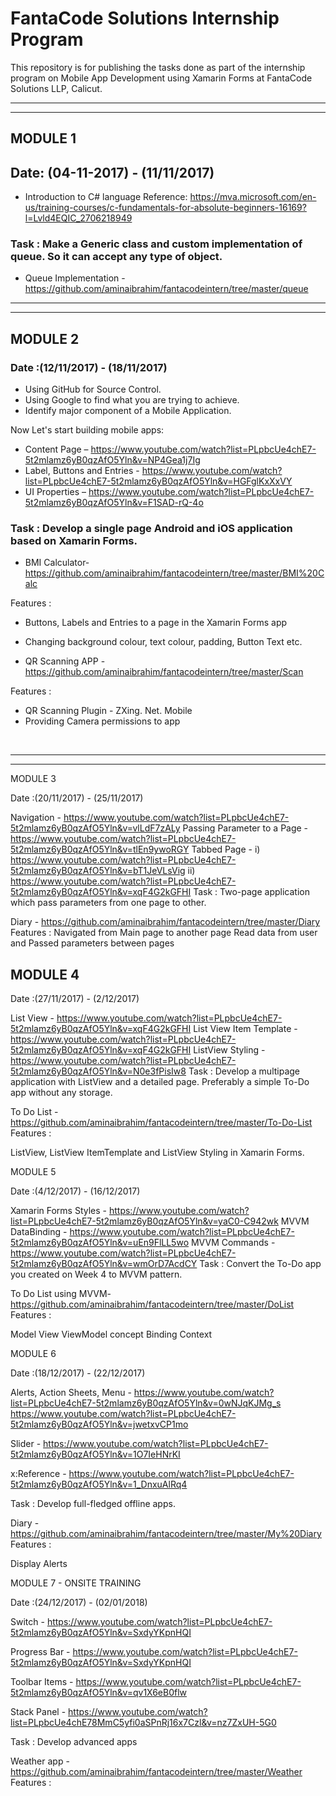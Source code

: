 # FantaCode Solutions Internship Program

  This repository is for publishing the tasks done as part of the internship program on Mobile App Development using Xamarin Forms  at FantaCode Solutions LLP, Calicut.
<hr> 
<hr>
   
## MODULE 1
## Date: (04-11-2017) - (11/11/2017)


- Introduction to C# language 
        Reference: https://mva.microsoft.com/en-us/training-courses/c-fundamentals-for-absolute-beginners-16169?l=Lvld4EQIC_2706218949


### Task : Make a Generic class and custom implementation of queue. So it can accept any type of object. 

 - Queue Implementation - https://github.com/aminaibrahim/fantacodeintern/tree/master/queue
<hr>
<hr>
   
## MODULE 2
### Date :(12/11/2017) - (18/11/2017)


- Using GitHub for Source Control.
- Using Google to find what you are trying to achieve.
- Identify major component of a Mobile Application.


Now Let's start building mobile apps:

- Content Page – https://www.youtube.com/watch?list=PLpbcUe4chE7-5t2mlamz6yB0qzAfO5Yln&v=NP4Gea1j7Ig
- Label, Buttons and Entries - https://www.youtube.com/watch?list=PLpbcUe4chE7-5t2mlamz6yB0qzAfO5Yln&v=HGFglKxXxVY
- UI Properties – https://www.youtube.com/watch?list=PLpbcUe4chE7-5t2mlamz6yB0qzAfO5Yln&v=F1SAD-rQ-4o


### Task : Develop a single page Android and iOS application based on Xamarin Forms.

- BMI Calculator- https://github.com/aminaibrahim/fantacodeintern/tree/master/BMI%20Calc

Features :

 - Buttons, Labels and Entries to a page in the Xamarin Forms app
 - Changing background colour, text colour, padding, Button Text etc.

- QR Scanning APP - https://github.com/aminaibrahim/fantacodeintern/tree/master/Scan

Features :

 - QR Scanning Plugin - ZXing. Net. Mobile 
 - Providing Camera permissions to app
<br>
<hr>
<hr>
MODULE 3

Date :(20/11/2017) - (25/11/2017)

Navigation - https://www.youtube.com/watch?list=PLpbcUe4chE7-5t2mlamz6yB0qzAfO5Yln&v=vlLdF7zALy
Passing Parameter to a Page - https://www.youtube.com/watch?list=PLpbcUe4chE7-5t2mlamz6yB0qzAfO5Yln&v=tlEn9ywoRGY
Tabbed Page - i) https://www.youtube.com/watch?list=PLpbcUe4chE7-5t2mlamz6yB0qzAfO5Yln&v=bT1JeVLsVig ii) https://www.youtube.com/watch?list=PLpbcUe4chE7-5t2mlamz6yB0qzAfO5Yln&v=xqF4G2kGFHI
Task : Two-page application which pass parameters from one page to other.

Diary - https://github.com/aminaibrahim/fantacodeintern/tree/master/Diary
Features :
Navigated from Main page to another page
Read data from user and Passed parameters between pages

## MODULE 4
Date :(27/11/2017) - (2/12/2017)

List View - https://www.youtube.com/watch?list=PLpbcUe4chE7-5t2mlamz6yB0qzAfO5Yln&v=xqF4G2kGFHI
List View Item Template - https://www.youtube.com/watch?list=PLpbcUe4chE7-5t2mlamz6yB0qzAfO5Yln&v=xqF4G2kGFHI
ListView Styling - https://www.youtube.com/watch?list=PLpbcUe4chE7-5t2mlamz6yB0qzAfO5Yln&v=N0e3fPisIw8
Task : Develop a multipage application with ListView and a detailed page. Preferably a simple To-Do app without any storage.

To Do List - https://github.com/aminaibrahim/fantacodeintern/tree/master/To-Do-List Features :

ListView, ListView ItemTemplate and ListView Styling in Xamarin Forms.

MODULE 5

Date :(4/12/2017) - (16/12/2017)

Xamarin Forms Styles - https://www.youtube.com/watch?list=PLpbcUe4chE7-5t2mlamz6yB0qzAfO5Yln&v=yaC0-C942wk
MVVM DataBinding - https://www.youtube.com/watch?list=PLpbcUe4chE7-5t2mlamz6yB0qzAfO5Yln&v=uEn9FlLL5wo
MVVM Commands - https://www.youtube.com/watch?list=PLpbcUe4chE7-5t2mlamz6yB0qzAfO5Yln&v=wmOrD7AcdCY
Task : Convert the To-Do app you created on Week 4 to MVVM pattern.

To Do List using MVVM- https://github.com/aminaibrahim/fantacodeintern/tree/master/DoList Features :

Model View ViewModel concept
Binding Context

MODULE 6

Date :(18/12/2017) - (22/12/2017)

Alerts, Action Sheets, Menu - https://www.youtube.com/watch?list=PLpbcUe4chE7-5t2mlamz6yB0qzAfO5Yln&v=0wNJqKJMg_s https://www.youtube.com/watch?list=PLpbcUe4chE7-5t2mlamz6yB0qzAfO5Yln&v=jwetxvCP1mo

Slider - https://www.youtube.com/watch?list=PLpbcUe4chE7-5t2mlamz6yB0qzAfO5Yln&v=1O7IeHNrKI

x:Reference - https://www.youtube.com/watch?list=PLpbcUe4chE7-5t2mlamz6yB0qzAfO5Yln&v=1_DnxuAlRq4

Task : Develop full-fledged offline apps.

Diary - https://github.com/aminaibrahim/fantacodeintern/tree/master/My%20Diary Features :

Display Alerts

MODULE 7 - ONSITE TRAINING

Date :(24/12/2017) - (02/01/2018)

Switch - https://www.youtube.com/watch?list=PLpbcUe4chE7-5t2mlamz6yB0qzAfO5Yln&v=SxdyYKpnHQI

Progress Bar - https://www.youtube.com/watch?list=PLpbcUe4chE7-5t2mlamz6yB0qzAfO5Yln&v=SxdyYKpnHQI

Toolbar Items - https://www.youtube.com/watch?list=PLpbcUe4chE7-5t2mlamz6yB0qzAfO5Yln&v=qv1X6eB0flw

Stack Panel - https://www.youtube.com/watch?list=PLpbcUe4chE78MmC5yfi0aSPnRj16x7Czl&v=nz7ZxUH-5G0

Task : Develop advanced apps

Weather app - https://github.com/aminaibrahim/fantacodeintern/tree/master/Weather Features :



